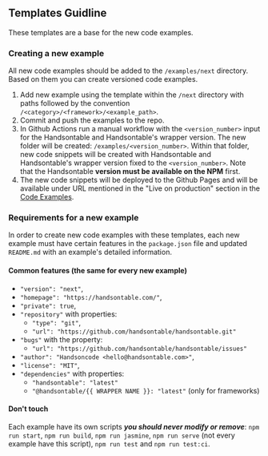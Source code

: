 ## Templates Guidline

These templates are a base for the new code examples.

### Creating a new example

All new code examples should be added to the `/examples/next` directory. Based on them you can create versioned code examples.

1. Add new example using the template within the `/next` directory with paths followed by the convention `/<category>/<framework>/<example_path>`.
2. Commit and push the examples to the repo.
3. In Github Actions run a manual workflow with the `<version_number>` input for the Handsontable and Handsontable's wrapper version. The new folder will be created: `/examples/<version_number>`. Within that folder, new code snippets will be created with Handsontable and Handsontable's wrapper version fixed to the `<version_number>`. Note that the Handsontable **version must be available on the NPM** first.
4. The new code snippets will be deployed to the Github Pages and will be available under URL mentioned in the "Live on production" section in the [Code Examples](../README.md).

### Requirements for a new example

In order to create new code examples with these templates, each new example must have certain features in the `package.json` file and updated `README.md` with an example's detailed information.

#### Common features (the same for every new example)

- `"version": "next"`,
- `"homepage": "https://handsontable.com/"`,
- `"private": true`,
- `"repository"` with properties:
  - `"type": "git"`,
  - `"url": "https://github.com/handsontable/handsontable.git"`
- `"bugs"` with the property:
  - `"url": "https://github.com/handsontable/handsontable/issues"`
- `"author": "Handsoncode <hello@handsontable.com>"`,
- `"license": "MIT"`,
- `"dependencies"` with properties:
  - `"handsontable": "latest"`
  - `"@handsontable/{{ WRAPPER NAME }}: "latest"` (only for frameworks)

#### Don't touch

Each example have its own scripts ***you should never modify or remove***: `npm run start`, `npm run build`, `npm run jasmine`, `npm run serve` (not every example have this script), `npm run test` and `npm run test:ci`.
